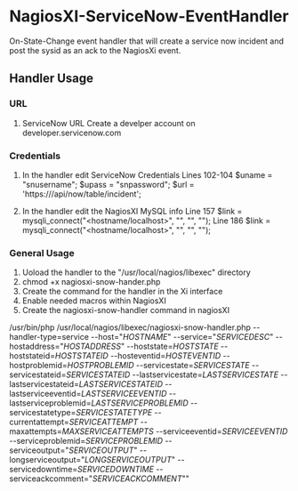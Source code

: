 # NagiosXI-ServiceNow-EventHandler
On-State-Change event handler that will create a service now incident and post the sysid as an ack to the NagiosXi event.

## Handler Usage

### URL
1. ServiceNow URL
Create a develper account on developer.servicenow.com

### Credentials
1. In the handler edit ServiceNow Credentials
  Lines 102-104
    $uname = "snusername";
    $upass = "snpassword";
    $url = 'https://<SNOW-URL>/api/now/table/incident';

2. In the handler edit the NagiosXI MySQL info
  Line 157
    $link = mysqli_connect("<hostname/localhost>", "<dbuser>", "<dbpassword>", "<dbname>");
  Line 186
    $link = mysqli_connect("<hostname/localhost>", "<dbuser>", "<dbpassword>", "<dbname>");

### General Usage
1. Uoload the handler to the "/usr/local/nagios/libexec" directory
2. chmod +x nagiosxi-snow-hander.php
3. Create the command for the handler in the Xi interface
4. Enable needed macros within NagiosXI
5. Create the nagiosxi-snow-handler command in nagiosXI

/usr/bin/php /usr/local/nagios/libexec/nagiosxi-snow-handler.php --handler-type=service --host="$HOSTNAME$" --service="$SERVICEDESC$" --hostaddress="$HOSTADDRESS$" --hoststate=$HOSTSTATE$ --hoststateid=$HOSTSTATEID$ --hosteventid=$HOSTEVENTID$ --hostproblemid=$HOSTPROBLEMID$ --servicestate=$SERVICESTATE$ --servicestateid=$SERVICESTATEID$ --lastservicestate=$LASTSERVICESTATE$ --lastservicestateid=$LASTSERVICESTATEID$ --lastserviceeventid=$LASTSERVICEEVENTID$ --lastserviceproblemid=$LASTSERVICEPROBLEMID$ --servicestatetype=$SERVICESTATETYPE$ --currentattempt=$SERVICEATTEMPT$ --maxattempts=$MAXSERVICEATTEMPTS$ --serviceeventid=$SERVICEEVENTID$ --serviceproblemid=$SERVICEPROBLEMID$ --serviceoutput="$SERVICEOUTPUT$" --longserviceoutput="$LONGSERVICEOUTPUT$" --servicedowntime=$SERVICEDOWNTIME$ --serviceackcomment="$SERVICEACKCOMMENT$""

